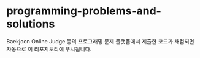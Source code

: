 # programming-problems-and-solutions

Baekjoon Online Judge 등의 프로그래밍 문제 플랫폼에서 제출한 코드가 채점되면 자동으로 이 리포지토리에 푸시됩니다.
